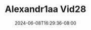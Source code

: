 --- 
title: "Alexandr1aa Vid28"
description: "nonton bokep Alexandr1aa Vid28 durasi panjang   terbaru"
date: 2024-06-08T16:29:36-08:00
file_code: "8glm18hci6ky"
draft: false
cover: "ee2nngf7uyr2xnis.jpg"
tags: ["indo", "bokep-indo", "bokep-viral", "bokep-ig"]
length: 25
fld_id: "1483120"
foldername: "Alexandr1aa"
categories: ["Alexandr1aa"]
views: 0
---